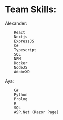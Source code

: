 <h1>Team Skills:</h1>


Alexander:
    
        React
        Nextjs
        ExpressJS
        C#
        Typescript
        SQL
        NPM
        Docker
        NodeJS
        AdobeXD
        
Aya:

        C#
        Python
        Prolog
        R
        SQL
        ASP.Net (Razor Page)
    



